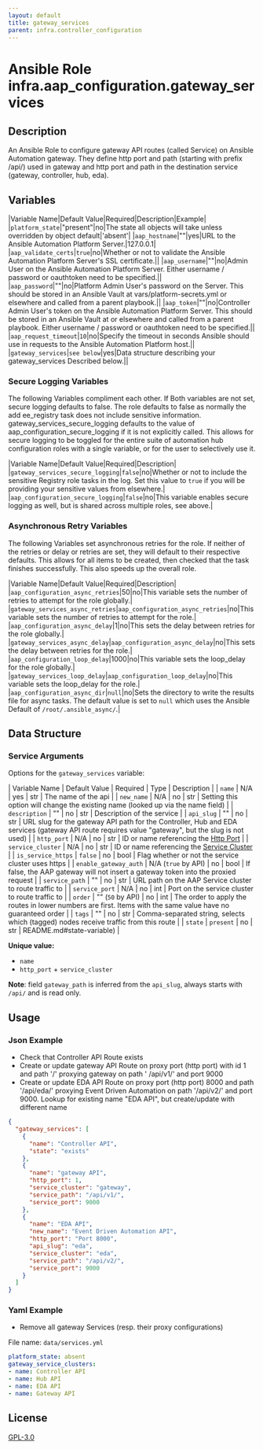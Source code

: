 ```yaml
---
layout: default
title: gateway_services
parent: infra.controller_configuration
---
```


# Ansible Role infra.aap_configuration.gateway_services

## Description

An Ansible Role to configure gateway API routes (called Service) on Ansible Automation gateway.
They define http port and path (starting with prefix /api/) used in gateway and
http port and path in the destination service (gateway, controller, hub, eda).

## Variables

|Variable Name|Default Value|Required|Description|Example|
|`platform_state`|"present"|no|The state all objects will take unless overridden by object default|'absent'|
|`aap_hostname`|""|yes|URL to the Ansible Automation Platform Server.|127.0.0.1|
|`aap_validate_certs`|`true`|no|Whether or not to validate the Ansible Automation Platform Server's SSL certificate.||
|`aap_username`|""|no|Admin User on the Ansible Automation Platform Server. Either username / password or oauthtoken need to be specified.||
|`aap_password`|""|no|Platform Admin User's password on the Server.  This should be stored in an Ansible Vault at vars/platform-secrets.yml or elsewhere and called from a parent playbook.||
|`aap_token`|""|no|Controller Admin User's token on the Ansible Automation Platform Server. This should be stored in an Ansible Vault at or elsewhere and called from a parent playbook. Either username / password or oauthtoken need to be specified.||
|`aap_request_timeout`|`10`|no|Specify the timeout in seconds Ansible should use in requests to the Ansible Automation Platform host.||
|`gateway_services`|`see below`|yes|Data structure describing your gateway_services Described below.||

### Secure Logging Variables

The following Variables compliment each other.
If Both variables are not set, secure logging defaults to false.
The role defaults to false as normally the add ee_registry task does not include sensitive information.
gateway_services_secure_logging defaults to the value of aap_configuration_secure_logging if it is not explicitly called. This allows for secure logging to be toggled for the entire suite of automation hub configuration roles with a single variable, or for the user to selectively use it.

|Variable Name|Default Value|Required|Description|
|`gateway_services_secure_logging`|`false`|no|Whether or not to include the sensitive Registry role tasks in the log.  Set this value to `true` if you will be providing your sensitive values from elsewhere.|
|`aap_configuration_secure_logging`|`false`|no|This variable enables secure logging as well, but is shared across multiple roles, see above.|

### Asynchronous Retry Variables

The following Variables set asynchronous retries for the role.
If neither of the retries or delay or retries are set, they will default to their respective defaults.
This allows for all items to be created, then checked that the task finishes successfully.
This also speeds up the overall role.

|Variable Name|Default Value|Required|Description|
|`aap_configuration_async_retries`|50|no|This variable sets the number of retries to attempt for the role globally.|
|`gateway_services_async_retries`|`aap_configuration_async_retries`|no|This variable sets the number of retries to attempt for the role.|
|`aap_configuration_async_delay`|1|no|This sets the delay between retries for the role globally.|
|`gateway_services_async_delay`|`aap_configuration_async_delay`|no|This sets the delay between retries for the role.|
|`aap_configuration_loop_delay`|1000|no|This variable sets the loop_delay for the role globally.|
|`gateway_services_loop_delay`|`aap_configuration_loop_delay`|no|This variable sets the loop_delay for the role.|
|`aap_configuration_async_dir`|`null`|no|Sets the directory to write the results file for async tasks. The default value is set to `null` which uses the Ansible Default of `/root/.ansible_async/`.|

## Data Structure

### Service Arguments

Options for the `gateway_services` variable:

| Variable Name         |    Default Value    | Required | Type | Description                                                                                                                                       |
| `name`                |         N/A         |   yes    | str  | The name of the api                                                                                                                               |
| `new_name`            |         N/A         |    no    | str  | Setting this option will change the existing name (looked up via the name field)                                                                  |
| `description`         |         ""          |    no    | str  | Description of the service                                                                                                                        |
| `api_slug`            |         ""          |    no    | str  | URL slug for the gateway API path for the Controller, Hub and EDA services (gateway API route requires value "gateway", but the slug is not used) |
| `http_port`           |         N/A         |    no    | str  | ID or name referencing the [Http Port](../gateway_http_ports/README.md)                                                                                   |
| `service_cluster`     |         N/A         |    no    | str  | ID or name referencing the [Service Cluster](../gateway_service_clusters/README.md)                                                                       |
| `is_service_https`    |       `false`       |    no    | bool | Flag whether or not the service cluster uses https                                                                                                |
| `enable_gateway_auth` | N/A (`true` by API) |    no    | bool | If false, the AAP gateway will not insert a gateway token into the proxied request                                                                |
| `service_path`        |         ""          |    no    | str  | URL path on the AAP Service cluster to route traffic to                                                                                           |
| `service_port`        |         N/A         |    no    | int  | Port on the service cluster to route traffic to                                                                                                   |
| `order`               |  "" (`50` by API)   |    no    | int  | The order to apply the routes in lower numbers are first. Items with the same value have no guaranteed order                                      |
| `tags`                |         ""          |    no    | str  | Comma-separated string, selects which (tagged) nodes receive traffic from this route                                                              |
| `state`               |      `present`      |    no    | str  | README.md#state-variable)                                                                                                            |

**Unique value:**

- `name`
- `http_port` + `service_cluster`

**Note**: field `gateway_path` is inferred from the `api_slug`, always starts with `/api/` and is read only.

## Usage

### Json Example

- Check that Controller API Route exists
- Create or update gateway API Route on proxy port (http port) with id 1 and path '/' proxying gateway on path '
  /api/v1/' and port 9000
- Create or update EDA API Route on proxy port (http port) 8000 and path '/api/eda/' proxying Event Driven
  Automation on path '/api/v2/' and port 9000. Lookup for existing name "EDA API", but create/update with different name

```json
{
  "gateway_services": [
    {
      "name": "Controller API",
      "state": "exists"
    },
    {
      "name": "gateway API",
      "http_port": 1,
      "service_cluster": "gateway",
      "service_path": "/api/v1/",
      "service_port": 9000
    },
    {
      "name": "EDA API",
      "new_name": "Event Driven Automation API",
      "http_port": "Port 8000",
      "api_slug": "eda",
      "service_cluster": "eda",
      "service_path": "/api/v2/",
      "service_port": 9000
    }
  ]
}
```

### Yaml Example

- Remove all gateway Services (resp. their proxy configurations)

File name: `data/services.yml`

```yaml
platform_state: absent
gateway_service_clusters:
- name: Controller API
- name: Hub API
- name: EDA API
- name: Gateway API
```

## License

[GPL-3.0](https://github.com/redhat-cop/aap_configuration#licensing)
